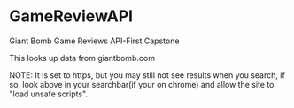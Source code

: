 # GameReviewAPI
Giant Bomb Game Reviews API-First Capstone

This looks up data from giantbomb.com

NOTE: It is set to https, but you may still not see results when you search, if so, look above in your searchbar(if your on chrome) and
allow the site to "load unsafe scripts".
